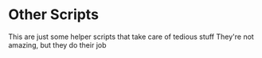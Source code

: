 # Other Scripts
This are just some helper scripts that take care of tedious stuff
They're not amazing, but they do their job